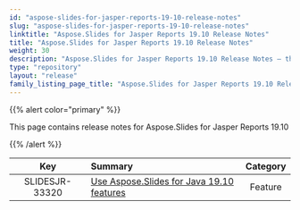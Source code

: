 ```yaml
---
id: "aspose-slides-for-jasper-reports-19-10-release-notes"
slug: "aspose-slides-for-jasper-reports-19-10-release-notes"
linktitle: "Aspose.Slides for Jasper Reports 19.10 Release Notes"
title: "Aspose.Slides for Jasper Reports 19.10 Release Notes"
weight: 30
description: "Aspose.Slides for Jasper Reports 19.10 Release Notes – the latest updates and fixes."
type: "repository"
layout: "release"
family_listing_page_title: "Aspose.Slides for Jasper Reports 19.10 Release Notes"
---
```


{{% alert color="primary" %}} 

This page contains release notes for Aspose.Slides for Jasper Reports 19.10

{{% /alert %}} 

|**Key** |**Summary** |**Category** |
| :-: | :- | :-: |
|SLIDESJR-33320|[Use Aspose.Slides for Java 19.10 features](/slides/java/release-notes/2019/aspose-slides-for-java-19-10-release-notes/)|Feature|

